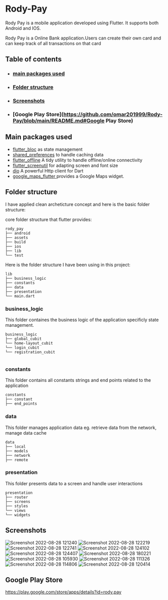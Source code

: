 # Rody-Pay
Rody Pay is a mobile application developed using Flutter. It supports both Android and IOS.

Rody Pay is a Online Bank application.Users can create their own card and can keep track of all transactions on that card

## Table of contents
- ### [main packages used](https://github.com/omar201999/Rody-Pay/blob/main/README.md#main-packages-used-1)
- ### [Folder structure](https://github.comomar201999/Rody-Pay/blob/main/README.md#folder-structure-1)
- ### [Screenshots](https://github.com/omar201999/Rody-Pay/blob/main/README.md#screenshots-1)
- ### [Google Play Store](https://github.com/omar201999/Rody-Pay/blob/main/README.md#Google Play Store)

## Main packages used
- [flutter_bloc](https://pub.dev/packages/flutter_bloc) as state management
- [shared_preferences](https://pub.dev/packages/shared_preferences) to handle caching data
- [flutter_offline](https://pub.dev/packages/flutter_offline) A tidy utility to handle offline/online connectivity
- [flutter_screenutil](https://pub.dev/packages/flutter_screenutil) for adapting screen and font size
- [dio](https://pub.dev/packages/dio) A powerful Http client for Dart
- [google_maps_flutter ](https://pub.dev/packages/google_maps_flutter) provides a Google Maps widget.


## Folder structure
I have applied clean archeticture concept and here is the basic folder structure:

core folder structure that flutter provides:

```
rody_pay
├── android
├── assets
├── build
├── ios
├── lib
└── test
```


Here is the folder structure I have been using in this project:
```
lib
├── business_logic
├── constants
├── data
├── presentation
└── main.dart
```

### business_logic
This folder containes the business logic of the application specificly state management.

```
business_logic
├── global_cubit
└── home-layout_cubit
└── login_cubit
└── registration_cubit


```

### constants
This folder contains all constants strings and end points related to the application
```
constants
├── constant
├── end_points

```

### data
This folder manages application data eg. retrieve data from the network, manage data cache
```
data
├── local
├── models
├── network
├── remote
```

### presentation
This folder presents data to a screen and handle user interactions
```
presentation
├── router
├── screens
├── styles
└── views
└── widgets

```
## Screenshots
![Screenshot 2022-08-28 121240](https://user-images.githubusercontent.com/46471716/194717452-320b7f6a-d285-4397-b8ab-c5decf22e7e2.png)
![Screenshot 2022-08-28 122219](https://user-images.githubusercontent.com/46471716/194717455-95c74766-c4a3-4520-b99f-7415a5a8a3fb.png)
![Screenshot 2022-08-28 122741](https://user-images.githubusercontent.com/46471716/194717459-52759d98-d24a-4014-9a23-8f067675850e.png)
![Screenshot 2022-08-28 124102](https://user-images.githubusercontent.com/46471716/194717460-acf1497a-faf6-4240-a9f5-18519fab4f5d.png)
![Screenshot 2022-08-28 124407](https://user-images.githubusercontent.com/46471716/194717462-6c4177c1-2c29-4ddd-8f71-48050c6f47e9.png)
![Screenshot 2022-08-28 180221](https://user-images.githubusercontent.com/46471716/194717464-058fa31e-2258-4421-8422-3fa2e4b55f39.png)
![Screenshot 2022-08-28 105930](https://user-images.githubusercontent.com/46471716/194717466-f4bf7737-717f-43ee-9479-7fbb2af2a89e.png)
![Screenshot 2022-08-28 111326](https://user-images.githubusercontent.com/46471716/194717468-2c657934-fb35-4442-9895-eeedbe93f4cf.png)
![Screenshot 2022-08-28 114806](https://user-images.githubusercontent.com/46471716/194717469-429e91af-8588-4cd3-8235-9b8e28a02c78.png)
![Screenshot 2022-08-28 120414](https://user-images.githubusercontent.com/46471716/194717470-3bd1b269-1dcb-44ff-85f4-0017801c7419.png)


## Google Play Store

https://play.google.com/store/apps/details?id=rody.pay
